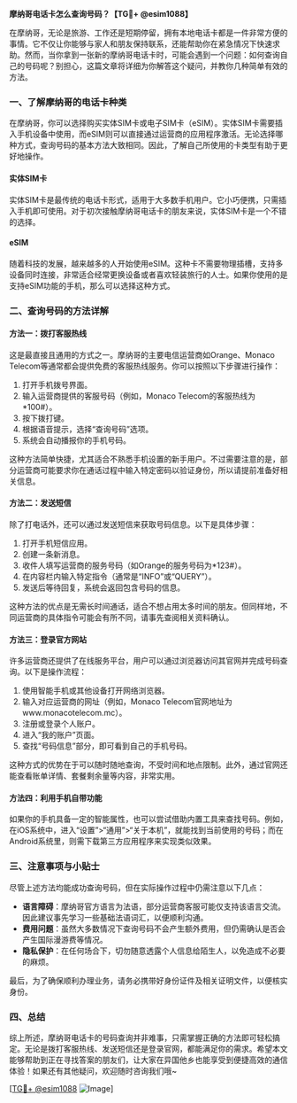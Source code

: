 **摩纳哥电话卡怎么查询号码？【TG💪+ @esim1088】**

在摩纳哥，无论是旅游、工作还是短期停留，拥有本地电话卡都是一件非常方便的事情。它不仅让你能够与家人和朋友保持联系，还能帮助你在紧急情况下快速求助。然而，当你拿到一张新的摩纳哥电话卡时，可能会遇到一个问题：如何查询自己的号码呢？别担心，这篇文章将详细为你解答这个疑问，并教你几种简单有效的方法。

### 一、了解摩纳哥的电话卡种类

在摩纳哥，你可以选择购买实体SIM卡或电子SIM卡（eSIM）。实体SIM卡需要插入手机设备中使用，而eSIM则可以直接通过运营商的应用程序激活。无论选择哪种方式，查询号码的基本方法大致相同。因此，了解自己所使用的卡类型有助于更好地操作。

#### 实体SIM卡
实体SIM卡是最传统的电话卡形式，适用于大多数手机用户。它小巧便携，只需插入手机即可使用。对于初次接触摩纳哥电话卡的朋友来说，实体SIM卡是一个不错的选择。

#### eSIM
随着科技的发展，越来越多的人开始使用eSIM。这种卡不需要物理插槽，支持多设备同时连接，非常适合经常更换设备或者喜欢轻装旅行的人士。如果你使用的是支持eSIM功能的手机，那么可以选择这种方式。

### 二、查询号码的方法详解

#### 方法一：拨打客服热线
这是最直接且通用的方式之一。摩纳哥的主要电信运营商如Orange、Monaco Telecom等通常都会提供免费的客服热线服务。你可以按照以下步骤进行操作：

1. 打开手机拨号界面。
2. 输入运营商提供的客服号码（例如，Monaco Telecom的客服热线为*100#）。
3. 按下拨打键。
4. 根据语音提示，选择“查询号码”选项。
5. 系统会自动播报你的手机号码。

这种方法简单快捷，尤其适合不熟悉手机设置的新手用户。不过需要注意的是，部分运营商可能要求你在通话过程中输入特定密码以验证身份，所以请提前准备好相关信息。

#### 方法二：发送短信
除了打电话外，还可以通过发送短信来获取号码信息。以下是具体步骤：

1. 打开手机短信应用。
2. 创建一条新消息。
3. 收件人填写运营商的服务号码（如Orange的服务号码为*123#）。
4. 在内容栏内输入特定指令（通常是“INFO”或“QUERY”）。
5. 发送后等待回复，系统会返回包含号码的信息。

这种方法的优点是无需长时间通话，适合不想占用太多时间的朋友。但同样地，不同运营商的具体指令可能会有所不同，请事先查阅相关资料确认。

#### 方法三：登录官方网站
许多运营商还提供了在线服务平台，用户可以通过浏览器访问其官网并完成号码查询。以下是操作流程：

1. 使用智能手机或其他设备打开网络浏览器。
2. 输入对应运营商的网址（例如，Monaco Telecom官网地址为www.monacotelecom.mc）。
3. 注册或登录个人账户。
4. 进入“我的账户”页面。
5. 查找“号码信息”部分，即可看到自己的手机号码。

这种方式的优势在于可以随时随地查询，不受时间和地点限制。此外，通过官网还能查看账单详情、套餐剩余量等内容，非常实用。

#### 方法四：利用手机自带功能
如果你的手机具备一定的智能属性，也可以尝试借助内置工具来查找号码。例如，在iOS系统中，进入“设置”>“通用”>“关于本机”，就能找到当前使用的号码；而在Android系统里，则需下载第三方应用程序来实现类似效果。

### 三、注意事项与小贴士

尽管上述方法均能成功查询号码，但在实际操作过程中仍需注意以下几点：

- **语言障碍**：摩纳哥官方语言为法语，部分运营商客服可能仅支持该语言交流。因此建议事先学习一些基础法语词汇，以便顺利沟通。
- **费用问题**：虽然大多数情况下查询号码不会产生额外费用，但仍需确认是否会产生国际漫游费等情况。
- **隐私保护**：在任何场合下，切勿随意透露个人信息给陌生人，以免造成不必要的麻烦。

最后，为了确保顺利办理业务，请务必携带好身份证件及相关证明文件，以便核实身份。

### 四、总结

综上所述，摩纳哥电话卡的号码查询并非难事，只需掌握正确的方法即可轻松搞定。无论是拨打客服热线、发送短信还是登录官网，都能满足你的需求。希望本文能够帮助到正在寻找答案的朋友们，让大家在异国他乡也能享受到便捷高效的通信体验！如果还有其他疑问，欢迎随时咨询我们哦~

[[TG💪+ @esim1088](https://t.me/s/esim1088) ![Image](https://i.postimg.cc/4NQfJmqS/Snipaste-2025-05-13-00-14-12.png)]